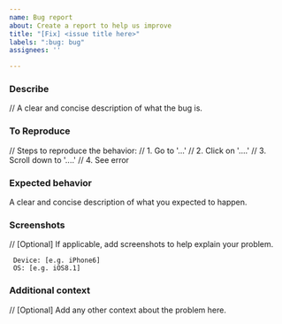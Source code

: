 ```yaml
---
name: Bug report
about: Create a report to help us improve
title: "[Fix] <issue title here>"
labels: ":bug: bug"
assignees: ''

---
```


### Describe
// A clear and concise description of what the bug is.

### To Reproduce
// Steps to reproduce the behavior:
// 1. Go to '...'
// 2. Click on '....'
// 3. Scroll down to '....'
// 4. See error

### Expected behavior
A clear and concise description of what you expected to happen.

### Screenshots
// [Optional] If applicable, add screenshots to help explain your problem.

```
 Device: [e.g. iPhone6]
 OS: [e.g. iOS8.1]
```

### Additional context
// [Optional] Add any other context about the problem here.

